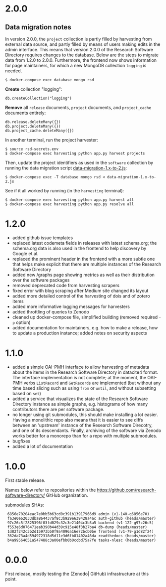 # 2.0.0

<!-- - Bugfix | Change | Feature | Documentation | Security -->

## Data migration notes

In version 2.0.0, the ``project`` collection is partly filled by harvesting from
external data source, and partly filled by means of users making edits in the
admin interface. This means that version 2.0.0 of the Research Software
Directory requires changes to the database. Below are the steps to migrate data
from 1.2.0 to 2.0.0. Furthermore, the frontend now shows information for page
maintainers, for which a new MongoDB collection ``logging`` is needed.

```
$ docker-compose exec database mongo rsd
```

**Create** collection "logging":

```
db.createCollection("logging")
```

**Remove** all ``release`` documents, ``project`` documents, and ``project_cache`` documents entirely:

```
db.release.deleteMany({})
db.project.deleteMany({})
db.project_cache.deleteMany({})
```

In another terminal, run the project harvester:

```
$ source rsd-secrets.env
$ docker-compose exec harvesting python app.py harvest projects
```

Then, update the project identifiers as used in the ``software`` collection by
running the data migration script
[data-migration-1.x-to-2.js](/data-migration-1.x-to-2.js):

```
$ docker-compose exec -T database mongo rsd < data-migration-1.x-to-2.js
```

See if it all worked by running (in the ``harvesting`` terminal):

```
$ docker-compose exec harvesting python app.py harvest all
$ docker-compose exec harvesting python app.py resolve all
```

# 1.2.0

- added github issue templates
- replaced latest codemeta fields in releases with latest schema.org; the schema.org data is also used in the frontend to help discovery by Google et al.
- replaced the prominent header in the frontend with a more subtle one that helps make explicit that there are multiple instances of the Research Software Directory
- added new /graphs page showing metrics as well as their distribution over the software packages
- removed deprecated code from harvesting scrapers
- fixed error with blog scraping after Medium site changed its layout
- added more detailed control of the harvesting of dois and of zotero items
- added more informative logging messages for harvesters
- added throttling of queries to Zenodo
- cleaned up docker-compose file, simplified building (removed required ``-p`` option)
- added documentation for maintainers, e.g. how to make a release, how to update a production instance; added notes on security aspects

# 1.1.0

- added a simple OAI-PMH interface to allow harvesting of metadata about the 
items in the Research Software Directory in datacite4 format. The interface
implementation is not complete; at the moment, the OAI-PMH verbs ``ListRecord``
and ``GetRecords`` are implemented (but without any time based slicing such as
using ``from`` or ``until``, and without subsetting based on ``set``)
- added a service that visualizes the state of the Research Software Directory 
instance as simple graphs, e.g. histograms of how many contributors there are 
per software package.
- no longer using git submodules, this should make installing a lot easier. 
Having a monolithic repo also means that it is easier to see diffs between an 
'upstream' instance of the Research Software Direcotry, and one of its
descendants. Finally, archiving of the software via Zenodo works better for a
monorepo than for a repo with multiple submodules.
- bugfixes
- added a lot of documentation

# 1.0.0

First stable release.

Names below refer to repositories within the https://github.com/research-software-directory/ GitHub organization.

submodules SHAs:
```
 6856e70204eac7e0bb5b63cd0c391b13917966d9 admin (v1-140-g6856e70)
 fa3e0e62033dba864437af8c3b929e639428a4ac auth-github (heads/master)
 97c26c5f2825396f03fd029c32c3e21404c3b3a5 backend (v1-122-g97c26c5)
 f553e6d076471eab390b44d39c915e48f3b27ba4 db-dump (heads/master)
 1d82f242c3b2d15973b50f9a4096a16e72bcb0be frontend (v1-79-g1d82f24)
 362da73a4d594972318d5d11e3d6fb81402a46da readthedocs (heads/master)
 b4a99564651a547488c3a00efbb0b0ccbd75a7fe tasks-nlesc (heads/master)
```

# 0.0.0

First release, mostly testing the (Zenodo| GitHub) infrastructure at this point.

